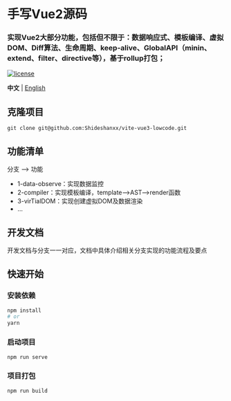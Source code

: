 # 手写Vue2源码

### 实现Vue2大部分功能，包括但不限于：数据响应式、模板编译、虚拟DOM、Diff算法、生命周期、keep-alive、GlobalAPI（minin、extend、filter、directive等），基于rollup打包；
[![license](https://img.shields.io/badge/license-MIT-green)](LICENSE)

**中文** | [English](./README.EN.md)

## 克隆项目

```shell
git clone git@github.com:Shideshanxx/vite-vue3-lowcode.git
```

## 功能清单
分支 ——> 功能
+ 1-data-observe：实现数据监控
+ 2-compiler：实现模板编译，template——>AST——>render函数
+ 3-virTialDOM：实现创建虚拟DOM及数据渲染
+ ...

## 开发文档
开发文档与分支一一对应，文档中具体介绍相关分支实现的功能流程及要点

## 快速开始
### 安装依赖

```sh
npm install
# or
yarn
```

### 启动项目

```sh
npm run serve
```

### 项目打包

```sh
npm run build
```
